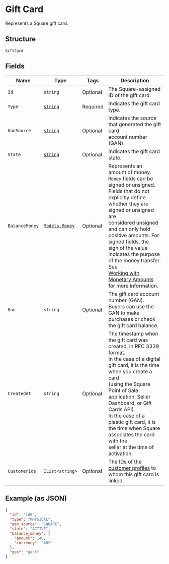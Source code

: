 
# Gift Card

Represents a Square gift card.

## Structure

`GiftCard`

## Fields

| Name | Type | Tags | Description |
|  --- | --- | --- | --- |
| `Id` | `string` | Optional | The Square-assigned ID of the gift card. |
| `Type` | [`string`](../../doc/models/gift-card-type.md) | Required | Indicates the gift card type. |
| `GanSource` | [`string`](../../doc/models/gift-card-gan-source.md) | Optional | Indicates the source that generated the gift card<br>account number (GAN). |
| `State` | [`string`](../../doc/models/gift-card-status.md) | Optional | Indicates the gift card state. |
| `BalanceMoney` | [`Models.Money`](../../doc/models/money.md) | Optional | Represents an amount of money. `Money` fields can be signed or unsigned.<br>Fields that do not explicitly define whether they are signed or unsigned are<br>considered unsigned and can only hold positive amounts. For signed fields, the<br>sign of the value indicates the purpose of the money transfer. See<br>[Working with Monetary Amounts](https://developer.squareup.com/docs/build-basics/working-with-monetary-amounts)<br>for more information. |
| `Gan` | `string` | Optional | The gift card account number (GAN). Buyers can use the GAN to make purchases or check<br>the gift card balance. |
| `CreatedAt` | `string` | Optional | The timestamp when the gift card was created, in RFC 3339 format.<br>In the case of a digital gift card, it is the time when you create a card<br>(using the Square Point of Sale application, Seller Dashboard, or Gift Cards API).  <br>In the case of a plastic gift card, it is the time when Square associates the card with the<br>seller at the time of activation. |
| `CustomerIds` | `IList<string>` | Optional | The IDs of the [customer profiles](entity:Customer) to whom this gift card is linked. |

## Example (as JSON)

```json
{
  "id": "id0",
  "type": "PHYSICAL",
  "gan_source": "SQUARE",
  "state": "ACTIVE",
  "balance_money": {
    "amount": 146,
    "currency": "ARS"
  },
  "gan": "gan6"
}
```

